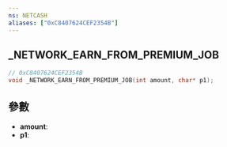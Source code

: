 ```yaml
---
ns: NETCASH
aliases: ["0xC8407624CEF2354B"]
---
```

## _NETWORK_EARN_FROM_PREMIUM_JOB

```c
// 0xC8407624CEF2354B
void _NETWORK_EARN_FROM_PREMIUM_JOB(int amount, char* p1);
```


## 參數
* **amount**: 
* **p1**: 


